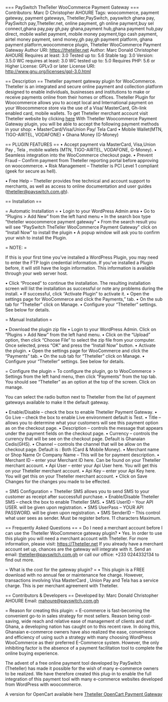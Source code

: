 === PaySwitch TheTeller WooCommerce Payment Gateway ===
Contributors: Marc D Christopher AHOURE
Tags: woocommerce, payment gateway, payment gateways, Theteller,PaySwitch, payswitch ghana pay, PaySwitch pay,Theteller.net, online payment, gh online payment,buy sel connect,ghana pay,pay gh,pay ghana,payment hub,ghana payment hub,pay direct, mobile wallet payment, mobile money payment,tigo cash payment, airtel money payment, send money,gh pay,gh payment platform, ghana payment platform,woocommerce plugin, Theteller WooCommerce Payment Gateway
Author URI: https://theteller.net
Author: Marc Donald Christopher AHOURE
Requires at least: 3.0
Tested up to: 5.6
Stable tag: 3.0
Version: 3.5.0 
WC requires at least: 3.0
WC tested up to: 5.0
Requires PHP: 5.6 or Higher
License: GPLv3 or later
License URI: http://www.gnu.org/licenses/gpl-3.0.html

== Description ==
Theteller payment gateway plugin for WooCommerce.
Theteller is an integrated and secure online payment and collection platform designed to enable individuals, businesses and institutions to make or receive payments online from their homes or offices.
Theteller Plugin for Woocommerce  allows you to accept local and International payment on your Woocommerce store via the use of a Visa/ MasterCard, Gh-link enabled card, mobile wallets.
To get Theteller merchant account visit Theteller website by clicking <a href="https://theteller.net/signup" title="Click here to apply to become a merchant on Theteller" target="_blank"> here</a>
With Theteller Woocommerce Payment Gateway plugin, you will be able to accept the following payment methods in your shop:
•	MasterCard/Visa/Union Pay/ Tela Card
•	Mobile Wallet(MTN, TIGO-AIRTEL, VODAFONE)
•	Ghana Money (G-Money)


== PLUGIN FEATURES ==
•	Accept payment via MasterCard, Visa,Union Pay , Tela , mobile wallets (MTN, TIGO-AIRTEL, VODAFONE, G-Money).
•	Seamless integration into the WooCommerce checkout page.
•	Prevent Fraud – Confirm payment from Theteller reporting portal before approving on woocommerce.
•	Risk Management – Theteller is PCI Level 1 compliant (geek for secure as hell). 

•	Free Help – Theteller provides free technical and account support to merchants, as well as access to online documentation and user guides (theteller@payswitch.com.gh).



== Installation ==

= Automatic Installation =
•	Login to your WordPress Admin area
•	Go to “Plugins > Add New” from the left hand menu
•	In the search box type “theteller woocommerce payment gateway”
•	From the search result you will see “PaySwitch TheTeller WooCommerce Payment Gateway” click on “Install Now” to install the plugin
•	A popup window will ask you to confirm your wish to install the Plugin.


= NOTE: =

If this is your first time you’ve installed a WordPress Plugin, you may need to enter the FTP login credential information. If you’ve installed a Plugin before, it will still have the login information. This information is available through your web server host.

•	Click “Proceed” to continue the installation. The resulting installation screen will list the installation as successful or note any problems during the install.
•	If successful, click “Activate Plugin” to activate it.
•	Open the settings page for WooCommerce and click the Payments,” tab.
•	On the sub tab for “Theteller” click on Manage.
•	Configure your “Theteller” settings. See below for details.


= Manual Installation =

•	Download the plugin zip file
•	Login to your WordPress Admin. Click on “Plugins > Add New” from the left hand menu.
•	Click on the “Upload” option, then click “Choose File” to select the zip file from your computer. Once selected, press “OK” and press the “Install Now” button.
•	Activate the plugin.
•	Open the settings page for WooCommerce and click the “Payments” tab.
•	On the sub tab for “Theteller” click on Manage.
•	Configure your “Theteller” settings. See below for details.


= Configure the plugin =
To configure the plugin, go to WooCommerce > Settings from the left hand menu, then click “Payments” from the top tab. You should see “Theteller” as an option at the top of the screen. Click on manage.

You can select the radio button next to Theteller from the list of payment gateways available to make it the default gateway.


•	Enable/Disable – check the box to enable Theteller Payment Gateway.
•	Go Live – check the box to enable Live environment default is Test.
•	Title – allows you to determine what your customers will see this payment option as on the checkout page.
•	Description – controls the message that appears under the payment fields on the checkout page.
•	Currency – controls the currency that will be see on the checkout page. Default is Ghanaian Cedis(GHS).
•	Channel – controls the channel that will be allow on the checkout page. Default is : Both (Card & Mobile Money).
•	Merchant name or Shop Name Or Company Name – This will be for payment description. 
•	Merchant ID – enter your Merchant ID here. Can be found on your Theteller merchant account.
•	Api User – enter your Api User here. You will get this on your Theteller merchant account.
•	Api Key – enter your Api Key here. You will get this on your Theteller merchant account.
•	Click on Save Changes for the changes you made to be effected.

= SMS Configuration =
Theteller SMS allows you to send SMS to your customer as receipt after successfull purchase.
•	Enable/Disable Theteller SMS – check the box to enable Theteller SMS.
•	SMS UserID  – Your API USER. will be given upon registration.
•	SMS UserPass  – YOUR API PASSWORD. will be given upon registration. 
•	SMS SenderID  – This control what user sees as sender. Must be register before. 11 characters Maximum.



== Frequently Asked Questions ==
= Do I need a merchant account before I can use the Theteller WooCommerce gateway plugin?
•	Yes. In order to use this plugin you will need a merchant account with Theteller. For more information, please visit: https://Theteller.net If you already have a merchant account set up, chances are the gateway will integrate with it. Send an email: theteller@payswitch.com.gh or call our office: +233 0244332134 to find out more.

= What is the cost for the gateway plugin? =
•	This plugin is a FREE download with no annual fee or maintenance fee charge. However, transactions involving Visa MasterCard , Union Pay and Tela has a service charge. This is per merchant agreement with Theteller.


== Contributors & Developers ==
Developed by: Marc Donald Christopher AHOURE
Email: mahoure@payswitch.com.gh

= Reason for creating this plugin: =
E-commerce is fast-becoming the convenient go-to in sales strategy for most sellers. Reason being cost-saving, wide reach and relative ease of management of clients and staff. Ghana, a developing nation has caught on to this recent rave. In doing this, Ghanaian e-commerce owners have also realized the ease, convenience and efficiency of using such a strategy with many choosing WordPress WooCommerce as their preferred E-Commerce system. However, the only inhibiting factor is the absence of a payment facilitation tool to complete the online buying experience. 

The advent of a free online payment tool developed by PaySwitch (Theteller) has made it possible for the wish of many e-commerce owners to be realized. We have therefore created this plug-in to enable the full integration of this payment tool with many e-commerce websites developed from WordPress with woocommerce.

A version for OpenCart available here <a href="https://www.opencart.com/index.php?route=marketplace/extension/info&extension_id=35264&filter_search=theteller" title="Theteller OpenCart Payment Gateway" target="_blank"> Theteller OpenCart Payment Gateway</a>
